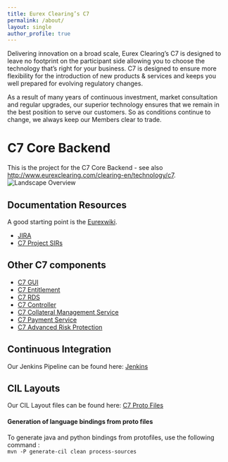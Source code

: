 ```yaml
---
title: Eurex Clearing’s C7
permalink: /about/
layout: single
author_profile: true
---
```


Delivering innovation on a broad scale, Eurex Clearing’s C7 is designed to leave no footprint on the participant side allowing you to choose the technology that’s right for your business. C7 is designed to ensure more flexibility for the introduction of new products & services and keeps you well prepared for evolving regulatory changes.

As a result of many years of continuous investment, market consultation and regular upgrades, our superior technology ensures that we remain in the best position to serve our customers.
So as conditions continue to change, we always keep our Members clear to trade.

# C7 Core Backend
This is the project for the C7 Core Backend - see also http://www.eurexclearing.com/clearing-en/technology/c7.
![Landscape Overview](documentation/installation-guide/images/overview.png)

## Documentation Resources
A good starting point is the [Eurexwiki](http://prosv8.rdev.deutsche-boerse.de/eurexwiki/index.php/Main_Page).

  * [JIRA](https://jiradbg.deutsche-boerse.de/browse/C7)
  * [C7 Project SIRs](https://sire.deutsche-boerse.de/cgiplus-bin/sire/sire.com/query_results.slk?PR=NCA&DN=Container&DN=DCCR&DN=Issue&DN=Project+SIR&SI=&EI=&CM=1&AT=S&AU=&CT=S&SU=&SDDY=&SDMN=&SDYR=&EDDY=&EDMN=&EDYR=&H0=1&N0=&H1=1&N1=&H2=1&N2=&H3=1&N3=&DH0=1&DS0DY=&DS0MN=&DS0YR=&DE0DY=&DE0MN=&DE0YR=&UH0=1&UN0=&US0DY=&US0MN=&US0YR=&UE0DY=&UE0MN=&UE0YR=&UH1=1&UN1=&US1DY=&US1MN=&US1YR=&UE1DY=&UE1MN=&UE1YR=&IH0=1&IN0=&IV0=&IH1=1&IN1=&IV1=&FA=1&F=&RT=D&X=Product&X=Type&X=Current+state&X=Submitter&X=Current+owner&G=Short+description&ACTION=VIEW&ENTITY=QUERY&FC=4&FC1=1&FC2=2&FC3=2&ROLE=Superset%3B&VER=1)

## Other C7 components
  * [C7 GUI](https://github.deutsche-boerse.de/dev/ec-gui-c7)
  * [C7 Entitlement](https://github.deutsche-boerse.de/dev/C7-Entitlement-Core)
  * [C7 RDS](https://github.deutsche-boerse.de/dev/C7-RDS)
  * [C7 Controller](https://github.deutsche-boerse.de/dev/C7-Controller)
  * [C7 Collateral Management Service](https://github.deutsche-boerse.de/dev/C7-Collateral-Core)
  * [C7 Payment Service](https://github.deutsche-boerse.de/dev/eurex-ccs-parent)
  * [C7 Advanced Risk Protection](https://github.deutsche-boerse.de/dev/C7-ARP-Core)

## Continuous Integration
Our Jenkins Pipeline can be found here: [Jenkins](https://scmci1.deutsche-boerse.de/job/Clear/view/Backend%20CI%20Pipeline/)

## CIL Layouts
Our CIL Layout files can be found here: [C7 Proto Files](https://github.deutsche-boerse.de/dev/gts.cilmsg.c7/)
#### Generation of language bindings from proto files
To generate java and python bindings from protofiles, use the following command :  
`mvn -P generate-cil clean process-sources`


